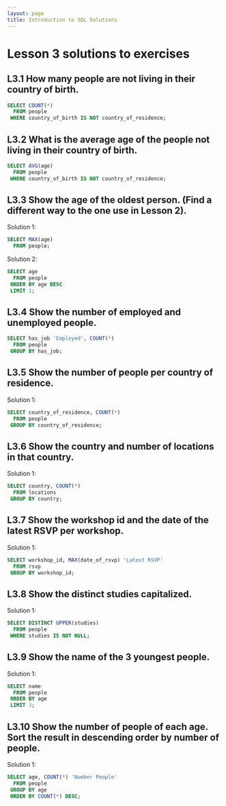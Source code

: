 ```yaml
---
layout: page
title: Introduction to SQL Solutions
---
```

# Lesson 3 solutions to exercises

## L3.1 How many people are not living in their country of birth.

```SQL
SELECT COUNT(*)
  FROM people
 WHERE country_of_birth IS NOT country_of_residence;
```

##  L3.2 What is the average age of the people not living in their country of birth.

```SQL
SELECT AVG(age)
  FROM people
 WHERE country_of_birth IS NOT country_of_residence;
```

## L3.3 Show the age of the oldest person. (Find a different way to the one use in Lesson 2).

Solution 1:
```SQL
SELECT MAX(age)
  FROM people;
```

Solution 2:
```SQL
SELECT age
  FROM people
 ORDER BY age DESC
 LIMIT 1;
```

## L3.4 Show the number of employed and unemployed people.

```SQL
SELECT has_job 'Employed', COUNT(*)
  FROM people
 GROUP BY has_job;
```

## L3.5 Show the number of people per country of residence.

Solution 1:
```SQL
SELECT country_of_residence, COUNT(*)
  FROM people
 GROUP BY country_of_residence;
```

## L3.6 Show the country and number of locations in that country.

Solution 1:
```SQL
SELECT country, COUNT(*)
  FROM locations
 GROUP BY country;
```

## L3.7 Show the workshop id and the date of the latest RSVP per workshop.

Solution 1:
```SQL
SELECT workshop_id, MAX(date_of_rsvp) 'Latest RSVP'
  FROM rsvp
 GROUP BY workshop_id;
```

## L3.8 Show the distinct studies capitalized.

Solution 1:
```SQL
SELECT DISTINCT UPPER(studies)
  FROM people
 WHERE studies IS NOT NULL;
```

## L3.9 Show the name of the 3 youngest people.

Solution 1:
```SQL
SELECT name
  FROM people
 ORDER BY age
 LIMIT 3;
```

## L3.10 Show the number of people of each age. Sort the result in descending order by number of people.

Solution 1:
```SQL
SELECT age, COUNT(*) 'Number People'
  FROM people
 GROUP BY age
 ORDER BY COUNT(*) DESC;
```
